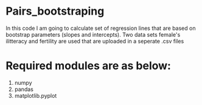 # Pairs_bootstraping

In this code I am going to calculate set of regression lines that are based on 
bootstrap parameters (slopes and intercepts).
Two data sets female's ilitteracy and fertility are used that are uploaded in a seperate .csv files



# Required modules are as below:

1. numpy
2. pandas
3. matplotlib.pyplot

